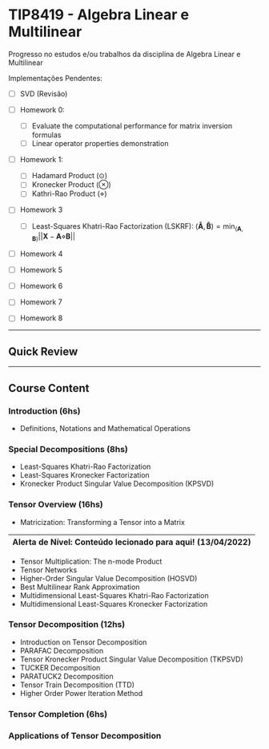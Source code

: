 # TIP8419 - Algebra Linear e Multilinear
Progresso no estudos e/ou trabalhos da disciplina de Algebra Linear e Multilinear

Implementações Pendentes:

- [ ] SVD (Revisão)
- [ ] Homework 0: 
  - [ ] Evaluate the computational performance for matrix inversion formulas
  - [ ] Linear operator properties demonstration
- [ ] Homework 1:
  - [ ] Hadamard Product $(\odot)$
  - [ ] Kronecker Product $(\otimes)$
  - [ ] Kathri-Rao Product $(\diamond)$ 
- [ ] Homework 3
  - [ ] Least-Squares Khatri-Rao Factorization (LSKRF): $(\mathbf{\hat{A}},\mathbf{\hat{B}})=\min_{(\mathbf{A},\mathbf{B})} ||\mathbf{X} - \mathbf{A}\diamond\mathbf{B} ||$
- [ ] Homework 4
- [ ] Homework 5
- [ ] Homework 6
- [ ] Homework 7
- [ ] Homework 8


- - -
## Quick Review


- - -

## Course Content
### Introduction (6hs)
- Definitions, Notations and Mathematical Operations
### Special Decompositions (8hs)
- Least-Squares Khatri-Rao Factorization
- Least-Squares Kronecker Factorization
- Kronecker Product Singular Value Decomposition (KPSVD)
### Tensor Overview (16hs)
- Matricization: Transforming a Tensor into a Matrix

| Alerta de Nível: Conteúdo lecionado para aqui! (13/04/2022) |
| --- |

- Tensor Multiplication: The n-mode Product
- Tensor Networks
- Higher-Order Singular Value Decomposition (HOSVD)
- Best Multilinear Rank Approximation
- Multidimensional Least-Squares Khatri-Rao Factorization
- Multidimensional Least-Squares Kronecker Factorization
### Tensor Decomposition (12hs)
- Introduction on Tensor Decomposition
- PARAFAC Decomposition
- Tensor Kronecker Product Singular Value Decomposition (TKPSVD)
- TUCKER Decomposition
- PARATUCK2 Decomposition
- Tensor Train Decomposition (TTD)
- Higher Order Power Iteration Method
### Tensor Completion (6hs)
### Applications of Tensor Decomposition